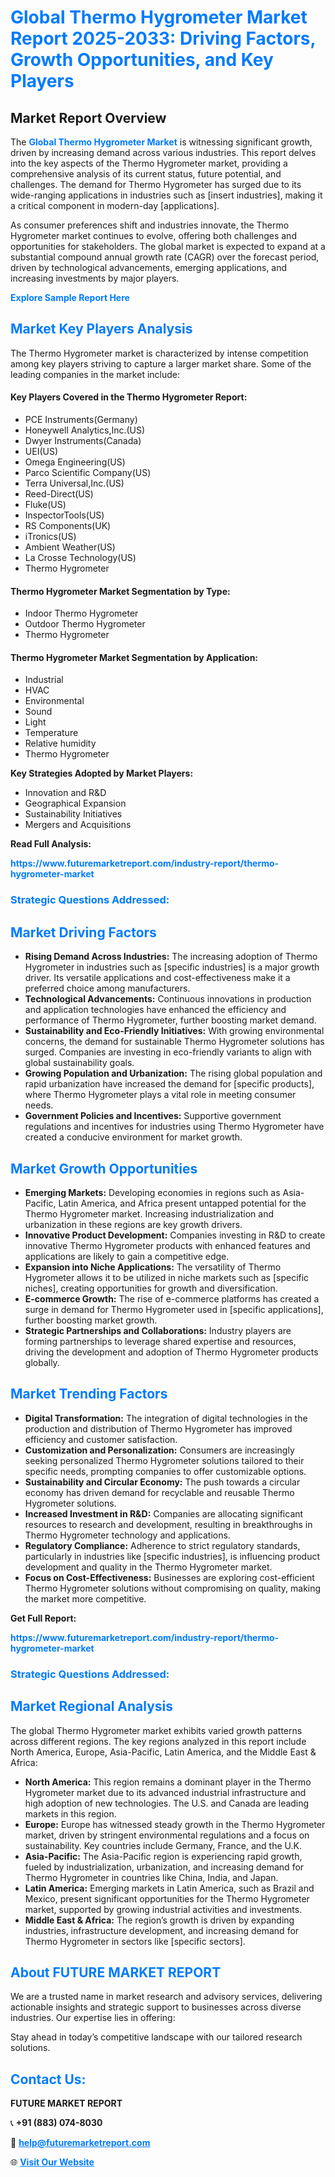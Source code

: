 <h1 style="color: #007BFF;">Global Thermo Hygrometer Market Report 2025-2033: Driving Factors, Growth Opportunities, and Key Players</h1>

<section id="overview">
<h2>Market Report Overview</h2>
<p>The <a href="https://www.futuremarketreport.com/industry-report/thermo-hygrometer-market" style="color: #007BFF; text-decoration: none;"><strong>Global Thermo Hygrometer Market</strong></a> is witnessing significant growth, driven by increasing demand across various industries. This report delves into the key aspects of the Thermo Hygrometer market, providing a comprehensive analysis of its current status, future potential, and challenges. The demand for Thermo Hygrometer has surged due to its wide-ranging applications in industries such as [insert industries], making it a critical component in modern-day [applications].</p>
<p>As consumer preferences shift and industries innovate, the Thermo Hygrometer market continues to evolve, offering both challenges and opportunities for stakeholders. The global market is expected to expand at a substantial compound annual growth rate (CAGR) over the forecast period, driven by technological advancements, emerging applications, and increasing investments by major players.</p>
</section>

<section id="overview">
<p><a href="https://www.futuremarketreport.com/request-sample/reportId=101203" style="color: #007BFF; text-decoration: none;"><strong>Explore Sample Report Here</strong></a></p>
</section>

<section id="key-players">
<h2 style="color: #007BFF;">Market Key Players Analysis</h2>
<p>The Thermo Hygrometer market is characterized by intense competition among key players striving to capture a larger market share. Some of the leading companies in the market include:</p>
<h4>Key Players Covered in the Thermo Hygrometer Report:</h4>
<ul><li>PCE Instruments(Germany)</li><li>Honeywell Analytics,Inc.(US)</li><li>Dwyer Instruments(Canada)</li><li>UEI(US)</li><li>Omega Engineering(US)</li><li>Parco Scientific Company(US)</li><li>Terra Universal,Inc.(US)</li><li>Reed-Direct(US)</li><li>Fluke(US)</li><li>InspectorTools(US)</li><li>RS Components(UK)</li><li>iTronics(US)</li><li>Ambient Weather(US)</li><li>La Crosse Technology(US)</li><li>Thermo Hygrometer</li></ul>
<h4>Thermo Hygrometer Market Segmentation by Type:</h4>
<ul><li>Indoor Thermo Hygrometer</li><li>Outdoor Thermo Hygrometer</li><li>Thermo Hygrometer</li></ul>

<h4>Thermo Hygrometer Market Segmentation by Application:</h4>
<ul><li>Industrial</li><li>HVAC</li><li>Environmental</li><li>Sound</li><li>Light</li><li>Temperature</li><li>Relative humidity</li><li>Thermo Hygrometer</li></ul>
<p><strong>Key Strategies Adopted by Market Players:</strong></p>
<ul>
<li>Innovation and R&D</li>
<li>Geographical Expansion</li>
<li>Sustainability Initiatives</li>
<li>Mergers and Acquisitions</li>
</ul>
</section>

<section>
<p><strong>Read Full Analysis: </strong></p><a href="https://www.futuremarketreport.com/industry-report/thermo-hygrometer-market" style="color: #007BFF; text-decoration: none;"><strong>https://www.futuremarketreport.com/industry-report/thermo-hygrometer-market</strong></a>
<h3 style="color: #007BFF;">Strategic Questions Addressed:</h3>
</section>

<section id="driving-factors">
<h2 style="color: #007BFF;">Market Driving Factors</h2>
<ul>
<li><strong>Rising Demand Across Industries:</strong> The increasing adoption of Thermo Hygrometer in industries such as [specific industries] is a major growth driver. Its versatile applications and cost-effectiveness make it a preferred choice among manufacturers.</li>
<li><strong>Technological Advancements:</strong> Continuous innovations in production and application technologies have enhanced the efficiency and performance of Thermo Hygrometer, further boosting market demand.</li>
<li><strong>Sustainability and Eco-Friendly Initiatives:</strong> With growing environmental concerns, the demand for sustainable Thermo Hygrometer solutions has surged. Companies are investing in eco-friendly variants to align with global sustainability goals.</li>
<li><strong>Growing Population and Urbanization:</strong> The rising global population and rapid urbanization have increased the demand for [specific products], where Thermo Hygrometer plays a vital role in meeting consumer needs.</li>
<li><strong>Government Policies and Incentives:</strong> Supportive government regulations and incentives for industries using Thermo Hygrometer have created a conducive environment for market growth.</li>
</ul>
</section>

<section id="growth-opportunities">
<h2 style="color: #007BFF;">Market Growth Opportunities</h2>
<ul>
<li><strong>Emerging Markets:</strong> Developing economies in regions such as Asia-Pacific, Latin America, and Africa present untapped potential for the Thermo Hygrometer market. Increasing industrialization and urbanization in these regions are key growth drivers.</li>
<li><strong>Innovative Product Development:</strong> Companies investing in R&D to create innovative Thermo Hygrometer products with enhanced features and applications are likely to gain a competitive edge.</li>
<li><strong>Expansion into Niche Applications:</strong> The versatility of Thermo Hygrometer allows it to be utilized in niche markets such as [specific niches], creating opportunities for growth and diversification.</li>
<li><strong>E-commerce Growth:</strong> The rise of e-commerce platforms has created a surge in demand for Thermo Hygrometer used in [specific applications], further boosting market growth.</li>
<li><strong>Strategic Partnerships and Collaborations:</strong> Industry players are forming partnerships to leverage shared expertise and resources, driving the development and adoption of Thermo Hygrometer products globally.</li>
</ul>
</section>

<section id="trending-factors">
<h2 style="color: #007BFF;">Market Trending Factors</h2>
<ul>
<li><strong>Digital Transformation:</strong> The integration of digital technologies in the production and distribution of Thermo Hygrometer has improved efficiency and customer satisfaction.</li>
<li><strong>Customization and Personalization:</strong> Consumers are increasingly seeking personalized Thermo Hygrometer solutions tailored to their specific needs, prompting companies to offer customizable options.</li>
<li><strong>Sustainability and Circular Economy:</strong> The push towards a circular economy has driven demand for recyclable and reusable Thermo Hygrometer solutions.</li>
<li><strong>Increased Investment in R&D:</strong> Companies are allocating significant resources to research and development, resulting in breakthroughs in Thermo Hygrometer technology and applications.</li>
<li><strong>Regulatory Compliance:</strong> Adherence to strict regulatory standards, particularly in industries like [specific industries], is influencing product development and quality in the Thermo Hygrometer market.</li>
<li><strong>Focus on Cost-Effectiveness:</strong> Businesses are exploring cost-efficient Thermo Hygrometer solutions without compromising on quality, making the market more competitive.</li>
</ul>
</section>

<section>
<p><strong>Get Full Report: </strong></p><a href="https://www.futuremarketreport.com/industry-report/thermo-hygrometer-market" style="color: #007BFF; text-decoration: none;"><strong>https://www.futuremarketreport.com/industry-report/thermo-hygrometer-market</strong></a>
<h3 style="color: #007BFF;">Strategic Questions Addressed:</h3>
</section>


<section id="regional-analysis">
<h2 style="color: #007BFF;">Market Regional Analysis</h2>
<p>The global Thermo Hygrometer market exhibits varied growth patterns across different regions. The key regions analyzed in this report include North America, Europe, Asia-Pacific, Latin America, and the Middle East & Africa:</p>
<ul>
<li><strong>North America:</strong> This region remains a dominant player in the Thermo Hygrometer market due to its advanced industrial infrastructure and high adoption of new technologies. The U.S. and Canada are leading markets in this region.</li>
<li><strong>Europe:</strong> Europe has witnessed steady growth in the Thermo Hygrometer market, driven by stringent environmental regulations and a focus on sustainability. Key countries include Germany, France, and the U.K.</li>
<li><strong>Asia-Pacific:</strong> The Asia-Pacific region is experiencing rapid growth, fueled by industrialization, urbanization, and increasing demand for Thermo Hygrometer in countries like China, India, and Japan.</li>
<li><strong>Latin America:</strong> Emerging markets in Latin America, such as Brazil and Mexico, present significant opportunities for the Thermo Hygrometer market, supported by growing industrial activities and investments.</li>
<li><strong>Middle East & Africa:</strong> The region’s growth is driven by expanding industries, infrastructure development, and increasing demand for Thermo Hygrometer in sectors like [specific sectors].</li>
</ul>
</section>

<footer>
<h2 style="color: #007BFF;">About FUTURE MARKET REPORT</h2>
<p>We are a trusted name in market research and advisory services, delivering actionable insights and strategic support to businesses across diverse industries. Our expertise lies in offering:</p>

<p>Stay ahead in today’s competitive landscape with our tailored research solutions.</p>

<h2 style="color: #007BFF;">Contact Us:</h2>
<p><strong>FUTURE MARKET REPORT</strong></p>
<p>📞 <strong>+91 (883) 074-8030</strong></p>
<p>📧 <strong><a href="mailto:help@futuremarketreport.com" style="color: #007BFF;">help@futuremarketreport.com</a></strong></p>
<p>🌐 <strong><a href="https://www.futuremarketreport.com/" style="color: #007BFF;">Visit Our Website</a></strong></p>
</footer>